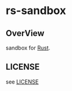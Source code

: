 # rs-sandbox

## OverView

sandbox for [Rust].

[Rust]: https://www.rust-lang.org/ja

## LICENSE

see [LICENSE](./LICENSE)
